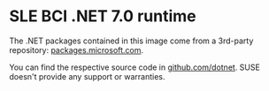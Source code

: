 # SLE BCI .NET 7.0 runtime

The .NET packages contained in this image come from a 3rd-party repository:
[packages.microsoft.com](https://packages.microsoft.com).

You can find the respective source code in
[github.com/dotnet](https://github.com/dotnet). SUSE doesn't provide any support
or warranties.